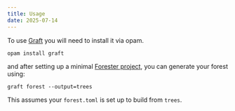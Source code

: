 ```yaml
---
title: Usage
date: 2025-07-14
---
```


To use [Graft]() you will need to install it via opam.

```
opam install graft
```

and after setting up a minimal [Forester project](https://www.forester-notes.org/0052/index.xml), you
can generate your forest using:

```
graft forest --output=trees
```

This assumes your `forest.toml` is set up to build from `trees`.
